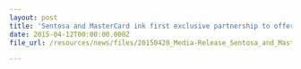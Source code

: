 ```yaml
---
layout: post
title: 'Sentosa and MasterCard ink first exclusive partnership to offer island-wide deals to all MasterCard cardholders'
date: 2015-04-12T00:00:00.000Z
file_url: /resources/news/files/20150420_Media-Release_Sentosa_and_MasterCard_ink_first_exclusive_partnership.pdf

---
```


